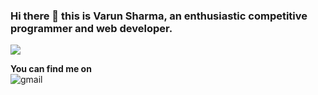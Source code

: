 ### Hi there 👋 this is Varun Sharma, an enthusiastic competitive programmer and web developer.


<img src="https://camo.githubusercontent.com/ccc7cc7d81540edaaeef02a561808f4fa0e4006d/68747470733a2f2f692e696d6775722e636f6d2f384d75705a48592e676966">

<b> You can find me on </b><br>
<img src="https://www.google.com/search?q=gmail+logos&tbm=isch&source=iu&ictx=1&fir=l1ich7tL73Je5M%252CkFl3SXj4rywxxM%252C_&vet=1&usg=AI4_-kTcCm0DAfZjtyPb1NmHibgm2NRapA&sa=X&ved=2ahUKEwjN466GqZDsAhWg4zgGHe9fCZAQ9QF6BAgOEGU#imgrc=l1ich7tL73Je5M" alt="gmail" style="max-width:100%;">

<a href="mailto::varun156.sharma@gmail.com"></a>



<!--
**varun-66/varun-66** is a ✨ _special_ ✨ repository because its `README.md` (this file) appears on your GitHub profile.

Here are some ideas to get you started:

- 🔭 I’m currently working on ...
- 🌱 I’m currently learning ...
- 👯 I’m looking to collaborate on ...
- 🤔 I’m looking for help with ...
- 💬 Ask me about ...
- 📫 How to reach me: ...
- 😄 Pronouns: ...
- ⚡ Fun fact: ...
-->
